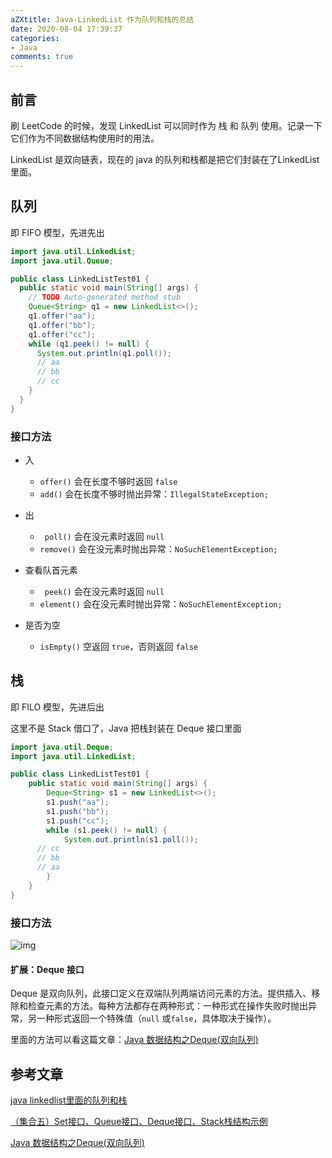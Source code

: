 ```yaml
---
aZXtitle: Java-LinkedList 作为队列和栈的总结
date: 2020-08-04 17:39:37
categories:
- Java
comments: true
---
```


## 前言

刷 LeetCode 的时候，发现 LinkedList 可以同时作为 栈 和 队列 使用。记录一下它们作为不同数据结构使用时的用法。

<!-- more -->

LinkedList 是双向链表，现在的 java 的队列和栈都是把它们封装在了LinkedList 里面。

## 队列

即 FIFO 模型，先进先出

```java
import java.util.LinkedList;
import java.util.Queue;

public class LinkedListTest01 {
  public static void main(String[] args) {
    // TODO Auto-generated method stub
    Queue<String> q1 = new LinkedList<>();
    q1.offer("aa");
    q1.offer("bb");
    q1.offer("cc");
    while (q1.peek() != null) {
      System.out.println(q1.poll());
      // aa
      // bb
      // cc
    }
  }
}
```

### 接口方法

- 入
  - `offer()` 会在长度不够时返回 `false`
  - `add()` 会在长度不够时抛出异常：`IllegalStateException;` 

- 出
  - ` poll()` 会在没元素时返回 `null`
  - `remove()` 会在没元素时抛出异常：`NoSuchElementException;`

- 查看队首元素
  - ` peek()` 会在没元素时返回 `null`
  - `element()` 会在没元素时抛出异常：`NoSuchElementException;`
- 是否为空
  - `isEmpty()` 空返回 `true`，否则返回 `false`



## 栈

即 FILO 模型，先进后出

这里不是 Stack 借口了，Java 把栈封装在 Deque 接口里面

```java
import java.util.Deque;
import java.util.LinkedList;

public class LinkedListTest01 {
	public static void main(String[] args) {
		Deque<String> s1 = new LinkedList<>();
		s1.push("aa");
		s1.push("bb");
		s1.push("cc");
		while (s1.peek() != null) {
			System.out.println(s1.poll());
      // cc
      // bb
      // aa
		}
	}
}
```

### 接口方法

![img](https://pic4.zhimg.com/80/v2-dec2683db643de924e3c4c3e987e8010_720w.jpg)

#### 扩展：Deque 接口

Deque 是双向队列，此接口定义在双端队列两端访问元素的方法。提供插入、移除和检查元素的方法。每种方法都存在两种形式：一种形式在操作失败时抛出异常，另一种形式返回一个特殊值（`null` 或`false`，具体取决于操作）。

里面的方法可以看这篇文章：[Java 数据结构之Deque(双向队列)](https://blog.csdn.net/top_code/article/details/8650729)



## 参考文章

[java linkedlist里面的队列和栈](https://zhuanlan.zhihu.com/p/41997468)

[（集合五）Set接口、Queue接口、Deque接口、Stack栈结构示例](https://blog.csdn.net/z774884795/article/details/81875226)

[Java 数据结构之Deque(双向队列)](https://blog.csdn.net/top_code/article/details/8650729)
